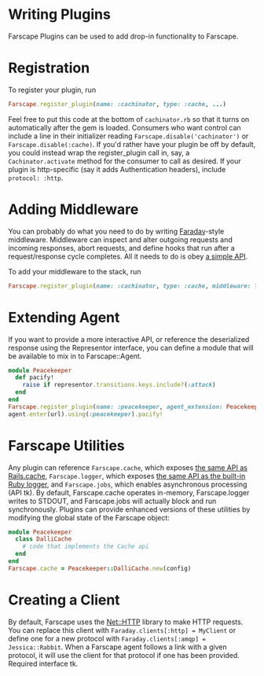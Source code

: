 # Writing Plugins

Farscape Plugins can be used to add drop-in functionality to Farscape. 

# Registration

To register your plugin, run 

```ruby
Farscape.register_plugin(name: :cachinator, type: :cache, ...)
```

Feel free to put this code at the bottom of `cachinator.rb` so that it turns on automatically after the gem is loaded. Consumers who want control can include a line in their initializer reading `Farscape.disable('cachinator')` or `Farscape.disable(:cache)`. If you'd rather have your plugin be off by default, you could instead wrap the register_plugin call in, say, a `Cachinator.activate` method for the consumer to call as desired. If your plugin is http-specific (say it adds Authentication headers), include `protocol: :http`.

# Adding Middleware

You can probably do what you need to do by writing [Faraday](https://github.com/lostisland/faraday)-style middleware. Middleware can inspect and alter outgoing requests and incoming responses, abort requests, and define hooks that run after a request/response cycle completes. All it needs to do is obey [a simple API](https://github.com/lostisland/faraday#writing-middleware).

To add your middleware to the stack, run

```ruby
Farscape.register_plugin(name: :cachinator, type: :cache, middleware: [Cachinator::Middleware], ...)
```

# Extending Agent

If you want to provide a more interactive API, or reference the deserialized response using the Representor interface, you can define a module that will be available to mix in to Farscape::Agent.

```ruby
module Peacekeeper
  def pacify!
    raise if representor.transitions.keys.include?(:attack)
  end
end
Farscape.register_plugin(name: :peacekeeper, agent_extension: Peacekeeper, ...)
agent.enter(url).using(:peacekeeper).pacify!
```

# Farscape Utilities

Any plugin can reference `Farscape.cache`, which exposes [the same API as Rails.cache](http://apidock.com/rails/ActiveSupport/Cache/Store), `Farscape.logger`, which exposes [the same API as the built-in Ruby logger](http://apidock.com/ruby/Logger), and `Farscape.jobs`, which enables asynchronous processing (API tk). By default, Farscape.cache operates in-memory, Farscape.logger writes to STDOUT, and Farscape.jobs will actually block and run synchronously. Plugins can provide enhanced versions of these utilities by modifying the global state of the Farscape object:

```ruby
module Peacekeeper
  class DalliCache
    # code that implements the Cache api
  end
end
Farscape.cache = Peacekeeper::DalliCache.new(config)
```

# Creating a Client

By default, Farscape uses the [Net::HTTP](http://ruby-doc.org/stdlib-2.1.5/libdoc/net/http/rdoc/Net/HTTP.html) library to make HTTP requests. You can replace this client with `Faraday.clients[:http] = MyClient` or define one for a new protocol with `Faraday.clients[:amqp] = Jessica::Rabbit`. When a Farscape agent follows a link with a given protocol, it will use the client for that protocol if one has been provided. Required interface tk.
